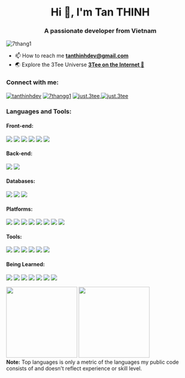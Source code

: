 <h1 align="center">Hi 👋, I'm Tan THINH</h1>
<h3 align="center">A passionate developer from Vietnam</h3>

<p align="left"> <img src="https://komarev.com/ghpvc/?username=7thang1&label=Profile%20views&color=b40e0e&style=flat" alt="7thang1" /> </p>

- 📫 How to reach me **tanthinhdev@gmail.com**
- 🌏 Explore the 3Tee Universe **[3Tee on the Internet 🚀](https://link.tanthinh.id.vn)**

<h3 align="left">Connect with me:</h3>
<p align="left">
<a href="https://linkedin.com/in/tanthinhdev" target="blank"><img align="center" src="https://img.shields.io/badge/linkedin-%230077B5.svg?style=for-the-badge&logo=linkedin&logoColor=white" alt="tanthinhdev"/></a>
<a href="https://facebook.com/7thangg1" target="blank"><img align="center" src="https://img.shields.io/badge/Facebook-%231877F2.svg?style=for-the-badge&logo=Facebook&logoColor=white" alt="7thangg1"/></a>
<a href="https://instagram.com/just.3tee" target="blank"><img align="center" src="https://img.shields.io/badge/Instagram-%23E4405F.svg?style=for-the-badge&logo=Instagram&logoColor=white" alt="just.3tee"/> </a>
<a href="https://threads.net/@just.3tee" target="blank"><img align="center" src="https://img.shields.io/badge/Threads-000000?style=for-the-badge&logo=Threads&logoColor=white" alt="just.3tee"/> </a> </p>

<h3 align="left">Languages and Tools:</h3>
<h4 align="left">Front-end:</h4>
<img src="https://img.shields.io/badge/HTML5-E34F26.svg?style=for-the-badge&logo=HTML5&logoColor=white"/> <img src="https://img.shields.io/badge/CSS3-1572B6.svg?style=for-the-badge&logo=CSS3&logoColor=white"/> <img src="https://img.shields.io/badge/JavaScript-F7DF1E.svg?style=for-the-badge&logo=JavaScript&logoColor=black"/> <img src="https://img.shields.io/badge/Next.js-000000.svg?style=for-the-badge&logo=nextdotjs&logoColor=white"/> <img src="https://img.shields.io/badge/Flutter-02569B.svg?style=for-the-badge&logo=Flutter&logoColor=white"/>
<img src="https://img.shields.io/badge/Tailwind%20CSS-06B6D4.svg?style=for-the-badge&logo=Tailwind-CSS&logoColor=white"/>

<h4 align="left">Back-end:</h4>
<img src="https://img.shields.io/badge/Node.js-339933.svg?style=for-the-badge&logo=nodedotjs&logoColor=white"/> <img src="https://img.shields.io/badge/Express-000000.svg?style=for-the-badge&logo=Express&logoColor=white"> <img src="">

<h4 align="left">Databases:</h4>
<Img src="https://img.shields.io/badge/mysql-%2300f.svg?style=for-the-badge&logo=mysql&logoColor=white"/>
<Img src="https://img.shields.io/badge/MariaDB-003545?style=for-the-badge&logo=mariadb&logoColor=white"/>
<Img src="https://img.shields.io/badge/MongoDB-%234ea94b.svg?style=for-the-badge&logo=mongodb&logoColor=white"/>
<Img src=""/>
<Img src=""/>
<h4 align="left">Platforms:</h4>
<img src="https://img.shields.io/badge/Docker-2496ED.svg?style=for-the-badge&logo=Docker&logoColor=white" /> <img src="https://img.shields.io/badge/Kubernetes-326CE5.svg?style=for-the-badge&logo=Kubernetes&logoColor=white" /> <img src="https://img.shields.io/badge/AWS-%23FF9900.svg?style=for-the-badge&logo=amazon-aws&logoColor=white" /> <img src="https://img.shields.io/badge/Microsoft%20Azure-0078D4.svg?style=for-the-badge&logo=Microsoft-Azure&logoColor=white" /> <img src="https://img.shields.io/badge/Ubuntu-E95420.svg?style=for-the-badge&logo=Ubuntu&logoColor=white" /> <Img src="https://img.shields.io/badge/Openstack-%23f01742.svg?style=for-the-badge&logo=openstack&logoColor=white"/> <Img src="https://img.shields.io/badge/vercel-%23000000.svg?style=for-the-badge&logo=vercel&logoColor=white"/> <Img src="https://img.shields.io/badge/Cloudflare-F38020?style=for-the-badge&logo=Cloudflare&logoColor=white"/>
<h4 align="left">Tools:</h4>
<img src="https://img.shields.io/badge/git-%23F05033.svg?style=for-the-badge&logo=git&logoColor=white"/> <img src="https://img.shields.io/badge/github-%23121011.svg?style=for-the-badge&logo=github&logoColor=white"/> <img src="https://img.shields.io/badge/Postman-FF6C37?style=for-the-badge&logo=postman&logoColor=white"/> <img src="https://img.shields.io/badge/NPM-%23CB3837.svg?style=for-the-badge&logo=npm&logoColor=white"/> <img src="https://img.shields.io/badge/pnpm-%234a4a4a.svg?style=for-the-badge&logo=pnpm&logoColor=f69220"/> <img src="https://img.shields.io/badge/Prometheus-E6522C?style=for-the-badge&logo=Prometheus&logoColor=white"/>
<h4 align="left">Being Learned:</h4>
<img src="https://img.shields.io/badge/java-%23ED8B00.svg?style=for-the-badge&logo=openjdk&logoColor=white"/> <img src="https://img.shields.io/badge/Spring%20Boot-6DB33F.svg?style=for-the-badge&logo=Spring-Boot&logoColor=white"/> <img src="https://img.shields.io/badge/React-61DAFB.svg?style=for-the-badge&logo=React&logoColor=black"/> <img src="https://img.shields.io/badge/React%20Hook%20Form-%23EC5990.svg?style=for-the-badge&logo=reacthookform&logoColor=white"/> <img src="https://img.shields.io/badge/React-61DAFB.svg?style=for-the-badge&logo=React&logoColor=black"/> <Img src="https://img.shields.io/badge/redux-%23593d88.svg?style=for-the-badge&logo=redux&logoColor=white" /> <Img src="https://img.shields.io/badge/React%20Hook%20Form-%23EC5990.svg?style=for-the-badge&logo=reacthookform&logoColor=white"/>
<p align="left">
  <img height="190em" src="https://github-readme-stats-eight-theta.vercel.app/api?username=7thang1&show_icons=true&count_private=true&theme=react&hide_border=true&bg_color=1F222E&title_color=F85D7F&icon_color=F8D866"/>
  <img height="190em" src="https://github-readme-stats-eight-theta.vercel.app/api/top-langs/?username=7thang1&layout=compact&langs_count=8&theme=react&hide_border=true&bg_color=1F222E&title_color=F85D7F&icon_color=F8D866"/>
<br>
<b>Note:</b> Top languages is only a metric of the languages my public code consists of and doesn't reflect experience or skill level.
</p>
